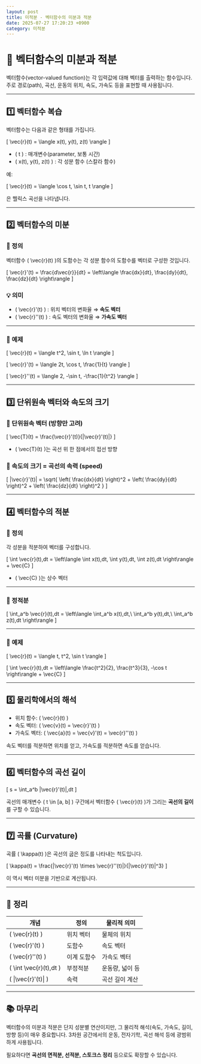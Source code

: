```yaml
---
layout: post
title: 미적분 - 벡터함수의 미분과 적분
date: 2025-07-27 17:20:23 +0900
category: 미적분
---
```

# 📘 벡터함수의 미분과 적분

벡터함수(vector-valued function)는 각 입력값에 대해 벡터를 출력하는 함수입니다. 주로 경로(path), 곡선, 운동의 위치, 속도, 가속도 등을 표현할 때 사용됩니다.

---

## 1️⃣ 벡터함수 복습

벡터함수는 다음과 같은 형태를 가집니다.

\[
\vec{r}(t) = \langle x(t), y(t), z(t) \rangle
\]

- \( t \) : 매개변수(parameter, 보통 시간)
- \( x(t), y(t), z(t) \) : 각 성분 함수 (스칼라 함수)

예: 

\[
\vec{r}(t) = \langle \cos t, \sin t, t \rangle
\]

은 헬릭스 곡선을 나타냅니다.

---

## 2️⃣ 벡터함수의 **미분**

### 📌 정의

벡터함수 \( \vec{r}(t) \)의 도함수는 각 성분 함수의 도함수를 벡터로 구성한 것입니다.

\[
\vec{r}'(t) = \frac{d\vec{r}}{dt} = \left\langle \frac{dx}{dt}, \frac{dy}{dt}, \frac{dz}{dt} \right\rangle
\]

### 💡 의미

- \( \vec{r}'(t) \) : 위치 벡터의 변화율 ⇒ **속도 벡터**
- \( \vec{r}''(t) \) : 속도 벡터의 변화율 ⇒ **가속도 벡터**

---

### 📌 예제

\[
\vec{r}(t) = \langle t^2, \sin t, \ln t \rangle
\]

\[
\vec{r}'(t) = \langle 2t, \cos t, \frac{1}{t} \rangle
\]

\[
\vec{r}''(t) = \langle 2, -\sin t, -\frac{1}{t^2} \rangle
\]

---

## 3️⃣ 단위원속 벡터와 속도의 크기

### 📌 단위원속 벡터 (방향만 고려)

\[
\vec{T}(t) = \frac{\vec{r}'(t)}{\|\vec{r}'(t)\|}
\]

- \( \vec{T}(t) \)는 곡선 위 한 점에서의 접선 방향

### 📌 속도의 크기 = 곡선의 속력 (speed)

\[
\|\vec{r}'(t)\| = \sqrt{ \left( \frac{dx}{dt} \right)^2 + \left( \frac{dy}{dt} \right)^2 + \left( \frac{dz}{dt} \right)^2 }
\]

---

## 4️⃣ 벡터함수의 **적분**

### 📌 정의

각 성분을 적분하여 벡터를 구성합니다.

\[
\int \vec{r}(t)\,dt = \left\langle \int x(t)\,dt, \int y(t)\,dt, \int z(t)\,dt \right\rangle + \vec{C}
\]

- \( \vec{C} \)는 상수 벡터

---

### 📌 정적분

\[
\int_a^b \vec{r}(t)\,dt = \left\langle \int_a^b x(t)\,dt,\ \int_a^b y(t)\,dt,\ \int_a^b z(t)\,dt \right\rangle
\]

---

### 📌 예제

\[
\vec{r}(t) = \langle t, t^2, \sin t \rangle
\]

\[
\int \vec{r}(t)\,dt = \left\langle \frac{t^2}{2}, \frac{t^3}{3}, -\cos t \right\rangle + \vec{C}
\]

---

## 5️⃣ 물리학에서의 해석

- 위치 함수: \( \vec{r}(t) \)
- 속도 벡터: \( \vec{v}(t) = \vec{r}'(t) \)
- 가속도 벡터: \( \vec{a}(t) = \vec{v}'(t) = \vec{r}''(t) \)

속도 벡터를 적분하면 위치를 얻고, 가속도를 적분하면 속도를 얻습니다.

---

## 6️⃣ 벡터함수의 곡선 길이

\[
s = \int_a^b \|\vec{r}'(t)\|\,dt
\]

곡선의 매개변수 \( t \in [a, b] \) 구간에서 벡터함수 \( \vec{r}(t) \)가 그리는 **곡선의 길이**를 구할 수 있습니다.

---

## 7️⃣ 곡률 (Curvature)

곡률 \( \kappa(t) \)은 곡선의 굽은 정도를 나타내는 척도입니다.

\[
\kappa(t) = \frac{\|\vec{r}'(t) \times \vec{r}''(t)\|}{\|\vec{r}'(t)\|^3}
\]

이 역시 벡터 미분을 기반으로 계산됩니다.

---

## 🧠 정리

| 개념 | 정의 | 물리적 의미 |
|------|------|--------------|
| \( \vec{r}(t) \) | 위치 벡터 | 물체의 위치 |
| \( \vec{r}'(t) \) | 도함수 | 속도 벡터 |
| \( \vec{r}''(t) \) | 이계 도함수 | 가속도 벡터 |
| \( \int \vec{r}(t)\,dt \) | 부정적분 | 운동량, 넓이 등 |
| \( \|\vec{r}'(t)\| \) | 속력 | 곡선 길이 계산 |

---

## 📚 마무리

벡터함수의 미분과 적분은 단지 성분별 연산이지만, 그 물리적 해석(속도, 가속도, 길이, 방향 등)이 매우 중요합니다. 3차원 공간에서의 운동, 전자기학, 곡선 해석 등에 광범위하게 사용됩니다.

필요하다면 **곡선의 면적분, 선적분, 스토크스 정리** 등으로도 확장할 수 있습니다.